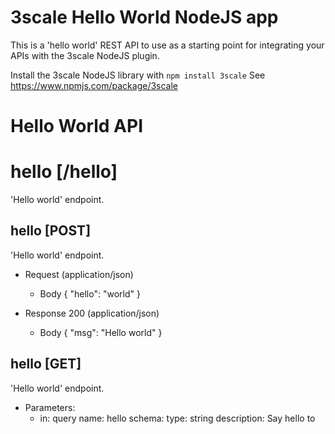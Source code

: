 # 3scale Hello World NodeJS app

This is a 'hello world' REST API to use as a starting point for integrating your APIs with the 3scale NodeJS plugin. 

Install the 3scale NodeJS library with ```npm install 3scale```
See https://www.npmjs.com/package/3scale

# Hello World API

# hello [/hello]

'Hello world' endpoint.

## hello [POST] 

'Hello world' endpoint.

+ Request (application/json)
    + Body
            {
              "hello": "world"
            }

+ Response 200 (application/json)
    + Body
            {
              "msg": "Hello world"
            }


## hello [GET]
'Hello world' endpoint.
+ Parameters:
    - in: query
      name: hello
      schema:
      type: string
      description: Say hello to